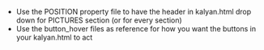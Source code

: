 * Use the POSITION property file to have the header in kalyan.html drop down for PICTURES section (or for every section)
* Use the button_hover files as reference for how you want the buttons in your kalyan.html to act